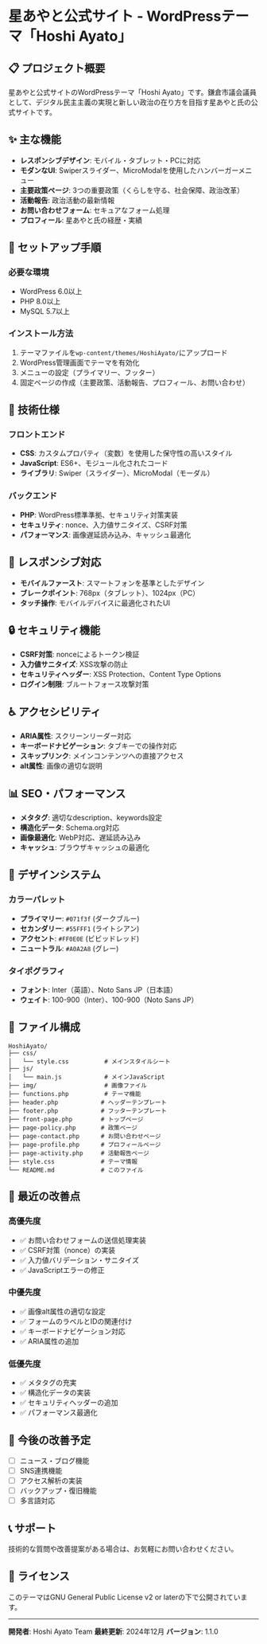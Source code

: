 # 星あやと公式サイト - WordPressテーマ「Hoshi Ayato」

## 📋 プロジェクト概要

星あやと公式サイトのWordPressテーマ「Hoshi Ayato」です。鎌倉市議会議員として、デジタル民主主義の実現と新しい政治の在り方を目指す星あやと氏の公式サイトです。

## ✨ 主な機能

- **レスポンシブデザイン**: モバイル・タブレット・PCに対応
- **モダンなUI**: Swiperスライダー、MicroModalを使用したハンバーガーメニュー
- **主要政策ページ**: 3つの重要政策（くらしを守る、社会保障、政治改革）
- **活動報告**: 政治活動の最新情報
- **お問い合わせフォーム**: セキュアなフォーム処理
- **プロフィール**: 星あやと氏の経歴・実績

## 🚀 セットアップ手順

### 必要な環境
- WordPress 6.0以上
- PHP 8.0以上
- MySQL 5.7以上

### インストール方法
1. テーマファイルを`wp-content/themes/HoshiAyato/`にアップロード
2. WordPress管理画面でテーマを有効化
3. メニューの設定（プライマリー、フッター）
4. 固定ページの作成（主要政策、活動報告、プロフィール、お問い合わせ）

## 🔧 技術仕様

### フロントエンド
- **CSS**: カスタムプロパティ（変数）を使用した保守性の高いスタイル
- **JavaScript**: ES6+、モジュール化されたコード
- **ライブラリ**: Swiper（スライダー）、MicroModal（モーダル）

### バックエンド
- **PHP**: WordPress標準準拠、セキュリティ対策実装
- **セキュリティ**: nonce、入力値サニタイズ、CSRF対策
- **パフォーマンス**: 画像遅延読み込み、キャッシュ最適化

## 📱 レスポンシブ対応

- **モバイルファースト**: スマートフォンを基準としたデザイン
- **ブレークポイント**: 768px（タブレット）、1024px（PC）
- **タッチ操作**: モバイルデバイスに最適化されたUI

## 🔒 セキュリティ機能

- **CSRF対策**: nonceによるトークン検証
- **入力値サニタイズ**: XSS攻撃の防止
- **セキュリティヘッダー**: XSS Protection、Content Type Options
- **ログイン制限**: ブルートフォース攻撃対策

## ♿ アクセシビリティ

- **ARIA属性**: スクリーンリーダー対応
- **キーボードナビゲーション**: タブキーでの操作対応
- **スキップリンク**: メインコンテンツへの直接アクセス
- **alt属性**: 画像の適切な説明

## 📊 SEO・パフォーマンス

- **メタタグ**: 適切なdescription、keywords設定
- **構造化データ**: Schema.org対応
- **画像最適化**: WebP対応、遅延読み込み
- **キャッシュ**: ブラウザキャッシュの最適化

## 🎨 デザインシステム

### カラーパレット
- **プライマリー**: `#071f3f` (ダークブルー)
- **セカンダリー**: `#55FFF1` (ライトシアン)
- **アクセント**: `#FF0E0E` (ビビッドレッド)
- **ニュートラル**: `#A0A2A8` (グレー)

### タイポグラフィ
- **フォント**: Inter（英語）、Noto Sans JP（日本語）
- **ウェイト**: 100-900（Inter）、100-900（Noto Sans JP）

## 📁 ファイル構成

```
HoshiAyato/
├── css/
│   └── style.css          # メインスタイルシート
├── js/
│   └── main.js            # メインJavaScript
├── img/                   # 画像ファイル
├── functions.php          # テーマ機能
├── header.php            # ヘッダーテンプレート
├── footer.php            # フッターテンプレート
├── front-page.php        # トップページ
├── page-policy.php       # 政策ページ
├── page-contact.php      # お問い合わせページ
├── page-profile.php      # プロフィールページ
├── page-activity.php     # 活動報告ページ
├── style.css             # テーマ情報
└── README.md             # このファイル
```

## 🔄 最近の改善点

### 高優先度
- ✅ お問い合わせフォームの送信処理実装
- ✅ CSRF対策（nonce）の実装
- ✅ 入力値バリデーション・サニタイズ
- ✅ JavaScriptエラーの修正

### 中優先度
- ✅ 画像alt属性の適切な設定
- ✅ フォームのラベルとIDの関連付け
- ✅ キーボードナビゲーション対応
- ✅ ARIA属性の追加

### 低優先度
- ✅ メタタグの充実
- ✅ 構造化データの実装
- ✅ セキュリティヘッダーの追加
- ✅ パフォーマンス最適化

## 🚧 今後の改善予定

- [ ] ニュース・ブログ機能
- [ ] SNS連携機能
- [ ] アクセス解析の実装
- [ ] バックアップ・復旧機能
- [ ] 多言語対応

## 📞 サポート

技術的な質問や改善提案がある場合は、お気軽にお問い合わせください。

## 📄 ライセンス

このテーマはGNU General Public License v2 or laterの下で公開されています。

---

**開発者**: Hoshi Ayato Team
**最終更新**: 2024年12月
**バージョン**: 1.1.0
